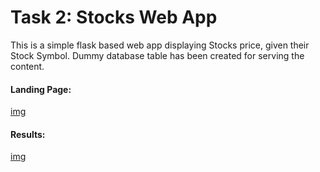 # Task 2: Stocks Web App

This is a simple flask based web app displaying Stocks price, given their Stock Symbol. 
Dummy database table has been created for serving the content.

#### Landing Page:

[img](https://github.com/parulagg27/Coding-Assignment/blob/master/stocks-web-app/index.img)


#### Results:

[img](https://github.com/parulagg27/Coding-Assignment/blob/master/stocks-web-app/result.img)